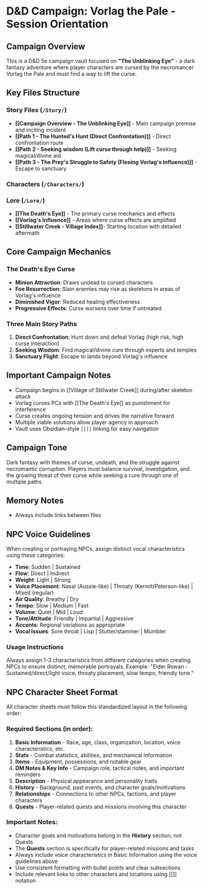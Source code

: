 # D&D Campaign: Vorlag the Pale - Session Orientation

## Campaign Overview
This is a D&D 5e campaign vault focused on **"The Unblinking Eye"** - a dark fantasy adventure where player characters are cursed by the necromancer Vorlag the Pale and must find a way to lift the curse.

## Key Files Structure

### Story Files (`/Story/`)
- **[[Campaign Overview - The Unblinking Eye]]** - Main campaign premise and inciting incident
- **[[Path 1 - The Hunted's Hunt (Direct Confrontation)]]** - Direct confrontation route
- **[[Path 2 - Seeking wisdom (Lift curse through help)]]** - Seeking magical/divine aid
- **[[Path 3 - The Prey's Struggle to Safety (Fleeing Vorlag's Influence)]]** - Escape to sanctuary

### Characters (`/Characters/`)

### Lore (`/Lore/`)
- **[[The Death's Eye]]** - The primary curse mechanics and effects
- **[[Vorlag's Influence]]** - Areas where curse effects are amplified
- **[[Stillwater Creek - Village Index]]**- Starting location with detailed aftermath

## Core Campaign Mechanics

### The Death's Eye Curse
- **Minion Attraction**: Draws undead to cursed characters
- **Foe Resurrection**: Slain enemies may rise as skeletons in areas of Vorlag's influence
- **Diminished Vigor**: Reduced healing effectiveness
- **Progressive Effects**: Curse worsens over time if untreated

### Three Main Story Paths
1. **Direct Confrontation**: Hunt down and defeat Vorlag (high risk, high curse interaction)
2. **Seeking Wisdom**: Find magical/divine cure through experts and temples
3. **Sanctuary Flight**: Escape to lands beyond Vorlag's influence

## Important Campaign Notes
- Campaign begins in [[Village of Stillwater Creek]] during/after skeleton attack
- Vorlag curses PCs with [[The Death's Eye]] as punishment for interference
- Curse creates ongoing tension and drives the narrative forward
- Multiple viable solutions allow player agency in approach
- Vault uses Obsidian-style `[[]]` linking for easy navigation

## Campaign Tone
Dark fantasy with themes of curse, undeath, and the struggle against necromantic corruption. Players must balance survival, investigation, and the growing threat of their curse while seeking a cure through one of multiple paths.

## Memory Notes
- Always include links between files

## NPC Voice Guidelines
When creating or portraying NPCs, assign distinct vocal characteristics using these categories:

- **Time**: Sudden | Sustained
- **Flow**: Direct | Indirect  
- **Weight**: Light | Strong
- **Voice Placement**: Nasal (Aussie-like) | Throaty (Kermit/Peterson-like) | Mixed (regular)
- **Air Quality**: Breathy | Dry
- **Tempo**: Slow | Medium | Fast
- **Volume**: Quiet | Mid | Loud
- **Tone/Attitude**: Friendly | Impartial | Aggressive
- **Accents**: Regional variations as appropriate
- **Vocal Issues**: Sore throat | Lisp | Stutter/stammer | Mumbler

### Usage Instructions
Always assign 1-3 characteristics from different categories when creating NPCs to ensure distinct, memorable portrayals. Example: "Elder Rowan - Sustained/direct/light voice, throaty placement, slow tempo, friendly tone."

## NPC Character Sheet Format
All character sheets must follow this standardized layout in the following order:

### Required Sections (in order):
1. **Basic Information** - Race, age, class, organization, location, voice characteristics, etc.
2. **Stats** - Combat statistics, abilities, and mechanical information
3. **Items** - Equipment, possessions, and notable gear
4. **DM Notes & Key Info** - Campaign role, tactical notes, and important reminders
5. **Description** - Physical appearance and personality traits
6. **History** - Background, past events, and character goals/motivations
7. **Relationships** - Connections to other NPCs, factions, and player characters
8. **Quests** - Player-related quests and missions involving this character

### Important Notes:
- Character goals and motivations belong in the **History** section, not Quests
- The **Quests** section is specifically for player-related missions and tasks
- Always include voice characteristics in Basic Information using the voice guidelines above
- Use consistent formatting with bullet points and clear subsections
- Include relevant links to other characters and locations using [[]] notation